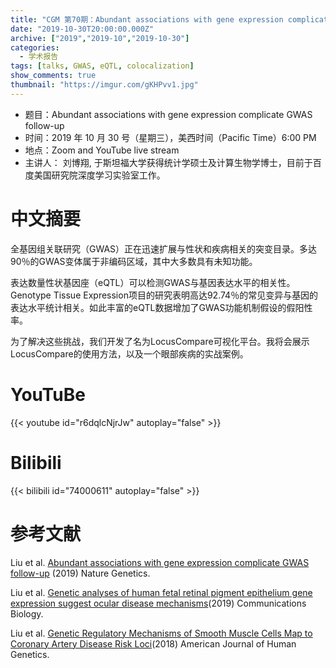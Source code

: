 ```yaml
---
title: "CGM 第70期：Abundant associations with gene expression complicate GWAS follow-up"
date: "2019-10-30T20:00:00.000Z"
archive: ["2019","2019-10","2019-10-30"]
categories:
  - 学术报告
tags: [talks, GWAS, eQTL, colocalization]
show_comments: true
thumbnail: "https://imgur.com/gKHPvv1.jpg"
---
```



- 题目：Abundant associations with gene expression complicate GWAS follow-up
- 时间：2019 年 10 月 30 号（星期三），美西时间（Pacific Time）6:00 PM
- 地点：Zoom and YouTube live stream
- 主讲人： 刘博翔, 于斯坦福大学获得统计学硕士及计算生物学博士，目前于百度美国研究院深度学习实验室工作。

# 中文摘要

全基因组关联研究（GWAS）正在迅速扩展与性状和疾病相关的突变目录。多达90％的GWAS变体属于非编码区域，其中大多数具有未知功能。

表达数量性状基因座（eQTL）可以检测GWAS与基因表达水平的相关性。Genotype Tissue Expression项目的研究表明高达92.74％的常见变异与基因的表达水平统计相关。如此丰富的eQTL数据增加了GWAS功能机制假设的假阳性率。

为了解决这些挑战，我们开发了名为LocusCompare可视化平台。我将会展示LocusCompare的使用方法，以及一个眼部疾病的实战案例。

# YouTuBe

{{< youtube id="r6dqlcNjrJw" autoplay="false" >}}

# Bilibili

{{< bilibili id="74000611" autoplay="false" >}}


# 参考文献

Liu et al. [Abundant associations with gene expression complicate GWAS follow-up](https://www.nature.com/articles/s41588-019-0404-0) (2019) Nature Genetics. 

Liu et al. [Genetic analyses of human fetal retinal pigment epithelium gene expression suggest ocular disease mechanisms](https://www.nature.com/articles/s42003-019-0430-6)(2019) Communications Biology. 

Liu et al. [Genetic Regulatory Mechanisms of Smooth Muscle Cells Map to Coronary Artery Disease Risk Loci](https://www.cell.com/ajhg/fulltext/S0002-9297(18)30267-2)(2018) American Journal of Human Genetics. 
